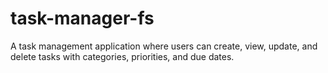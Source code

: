 # task-manager-fs
A task management application where users can create, view, update, and delete tasks with categories, priorities, and due dates.
